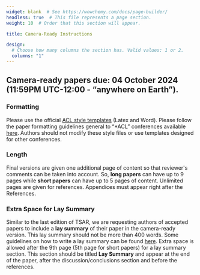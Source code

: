 ```yaml
---
widget: blank  # See https://wowchemy.com/docs/page-builder/
headless: true  # This file represents a page section.
weight: 10  # Order that this section will appear.

title: Camera-Ready Instructions

design:
  # Choose how many columns the section has. Valid values: 1 or 2.
  columns: "1"
---
```


## Camera-ready papers due: 04 October 2024 (11:59PM UTC-12:00 - “anywhere on Earth”).

### Formatting

Please use the official [ACL style templates](https://github.com/acl-org/acl-style-files) (Latex and Word). 
Please follow the paper formatting guidelines general to “*ACL” conferences available [here](https://acl-org.github.io/ACLPUB/formatting.html). 
Authors should not modify these style files or use templates designed for other conferences.

### Length

Final versions are given one additional page of content so that reviewer's comments can be taken into account. So, **long papers** can have up to 9 pages while **short papers** can have up to 5 pages of content. 
Unlimited pages are given for references.
Appendices must appear right after the References.

### Extra Space for Lay Summary

Similar to the last edition of TSAR, we are requesting authors of accepted papers to include a **lay summary** of their paper in the camera-ready version.
This lay summary should not be more than 400 words. Some guidelines on how to write a lay summary can be found [here](https://elifesciences.org/inside-elife/85518309/plain-language-summaries-how-to-write-an-elife-digest). 
Extra space is allowed after the 9th page (5th page for short papers) for a lay summary section.
This section should be titled **Lay Summary** and appear at the end of the paper, after the discussion/conclusions section and before the references.

